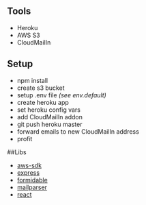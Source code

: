 ## Tools
* Heroku
* AWS S3
* CloudMailIn

## Setup
* npm install
* create s3 bucket
* setup .env file *(see env.default)*
* create heroku app
* set heroku config vars
* add CloudMailIn addon
* git push heroku master
* forward emails to new CloudMailIn address
* profit

##Libs
* [aws-sdk](https://github.com/aws/aws-sdk-js)
* [express](https://github.com/strongloop/express/)
* [formidable](https://github.com/felixge/node-formidable)
* [mailparser](https://github.com/andris9/mailparser)
* [react](https://facebook.github.io/react/)
